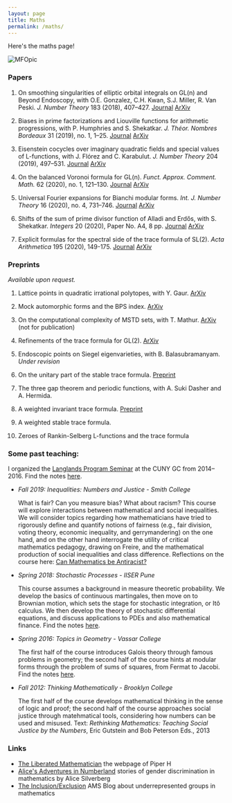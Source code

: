 ```yaml
---
layout: page
title: Maths
permalink: /maths/
---
```


Here's the maths page! 
<!-- First, a professional photo (©[MFO](https://opc.mfo.de/detail?photo_id=21800)): -->

![MFOpic](https://opc.mfo.de/photoNormal?id=21800) 

<!--- 
  
<p>I'm currently a postdoctoral fellow at the Indian Institute of Science Education and Research (IISER), Pune; previously at the Max Planck Institut für Mathematik (MPIM), Bonn. I've been at: University of Michigan-Dearborn, Smith College, University of British Columbia, Xiamen University Malaysia, Mathematisches Forschunginstitut Oberwolfach, the Indian Institute for Science Education and Research Pune, Max Planck Institut für Mathematik, Hunter College, Brooklyn College, Bronx Community College, the City University of New York Graduate Center ---> 

### Papers

1. On smoothing singularities of elliptic orbital integrals on GL(n) and Beyond Endoscopy, with O.E. Gonzalez, C.H. Kwan, S.J. Miller, R. Van Peski. *J. Number Theory* 183 (2018), 407–427. [Journal](https://doi.org/10.1016/j.jnt.2019.04.016) [ArXiv](https://arxiv.org/abs/1608.05938)

2. Biases in prime factorizations and Liouville functions for arithmetic progressions, with P. Humphries and S. Shekatkar. *J. Théor. Nombres Bordeaux* 31 (2019), no. 1, 1–25. [Journal](https://jtnb.centre-mersenne.org/item/JTNB_2019__31_1_1_0/) [ArXiv](https://arxiv.org/abs/1704.07979)

3. Eisenstein cocycles over imaginary quadratic fields and special values of L-functions, with J. Flórez and C. Karabulut. *J. Number Theory* 204 (2019), 497–531. [Journal](https://doi.org/10.1016/j.jnt.2019.04.016) [ArXiv](https://arxiv.org/abs/1611.08565)

4. On the balanced Voronoi formula for GL(n). *Funct. Approx. Comment. Math.* 62 (2020), no. 1, 121–130. [Journal](https://projecteuclid.org/euclid.facm/1572055507) [ArXiv](https://arxiv.org/abs/1910.12426)

5. Universal Fourier expansions for Bianchi modular forms. *Int. J. Number Theory* 16 (2020), no. 4, 731–746. [Journal](https://doi.org/10.1142/S1793042120500372) [ArXiv](https://arxiv.org/abs/1910.12356)

6. Shifts of the sum of prime divisor function of Alladi and Erdős, with S. Shekatkar. *Integers* 20 (2020), Paper No. A4, 8 pp. [Journal](http://math.colgate.edu/~integers/u4/u4.pdf) [ArXiv](https://arxiv.org/abs/1710.10875)

7. Explicit formulas for the spectral side of the trace formula of SL(2). *Acta Arithmetica* 195 (2020), 149-175. [Journal](https://doi.org/10.4064/aa190115-9-10) [ArXiv](https://arxiv.org/abs/1608.02296)

### Preprints

*Available upon request.*

1. Lattice points in quadratic irrational polytopes, with Y. Gaur. [ArXiv](https://arxiv.org/abs/1810.01065)

2. Mock automorphic forms and the BPS index. [ArXiv](https://arxiv.org/abs/1710.06653)

4. On the computational complexity of MSTD sets, with T. Mathur. [ArXiv](https://arxiv.org/abs/1810.07358) (not for publication)

5. Refinements of the trace formula for GL(2). [ArXiv](https://arxiv.org/abs/1910.03733)

6. Endoscopic points on Siegel eigenvarieties, with B. Balasubramanyam. *Under revision*

7. On the unitary part of the stable trace formula. [Preprint](Maps2.pdf)

8. The three gap theorem and periodic functions, with A. Suki Dasher and A. Hermida. 

9. A weighted invariant trace formula. [Preprint](WITF.pdf)

10. A weighted stable trace formula.

11. Zeroes of Rankin-Selberg L-functions and the trace formula

### Some past teaching:

I organized the <a href="langlands">Langlands Program Seminar</a> at the CUNY GC from 2014–2016. Find the notes <a href="Langlands learning notes.pdf">here</a>.

- <i>Fall 2019: Inequalities: Numbers and Justice - Smith College</i>

  What is fair? Can you measure bias? What about racism? This course will explore interactions between mathematical and social inequalities. We will consider topics regarding how mathematicians have tried to rigorously define and quantify notions of fairness (e.g., fair division, voting theory, economic inequality, and gerrymandering) on the one hand, and on the other hand interrogate the utility of critical mathematics pedagogy, drawing on Freire, and the mathematical production of social inequalities and class difference. Reflections on the course here: [Can Mathematics be Antiracist?](https://blogs.ams.org/inclusionexclusion/2020/01/31/can-mathematics-be-antiracist/)


- <i>Spring 2018: Stochastic Processes - IISER Pune</i>

  This course assumes a background in measure theoretic probability. We develop the basics of continuous martingales, then move on to Brownian motion, which sets the stage for stochastic integration, or Itô calculus. We then develop the theory of stochastic differential equations, and discuss applications to PDEs and also mathematical finance. Find the notes <a href="426Notes.pdf">here</a>.


- <i>Spring 2016: Topics in Geometry - Vassar College</i>

  The first half of the course introduces Galois theory through famous problems in geometry; the second half of the course hints at modular forms through the problem of sums of squares, from Fermat to Jacobi.  Find the notes <a href="231Notes.pdf">here</a>.


- <i>Fall 2012: Thinking Mathematically - Brooklyn College</i>

  The first half of the course develops mathematical thinking in the sense of logic and proof; the second half of the course approaches social justice through matehmatical tools, considering how numbers can be used and misused. Text: <em>Rethinking Mathematics: Teaching Social Justice by the Numbers</em>, Eric Gutstein and Bob Peterson Eds., 2013

### Links

- [The Liberated Mathematician](http://www.theliberatedmathematician.com/) the webpage of Piper H
- [Alice's Adventures in Numberland](https://sites.google.com/site/numberlandadventures/) stories of gender discrimination in mathematics by Alice Silverberg
- [The Inclusion/Exclusion](https://blogs.ams.org/inclusionexclusion/) AMS Blog about underrepresented groups in mathematics


<!---Complete list of courses:
### In preparation


3. [Heights of CM-cyles and derivatives of L-series](https://arxiv.org/abs/1708.05820), (with Y. Elias). Submitted.


1. Dasher, S., Hermida, A., and Wong, T.A., The three distance theorem and periodic functions.

2. Balasubramanyam, B. and Wong, T.A., Eigenvarieties and L-packets on GSp(4).

3. Banerjee, D. and Wong T.A., Eisenstein cycles over imaginary quadratic fields.

4. Flórez, J.; Karabulut, C. and Wong, T.A., Eisenstein cocycles for GL(n) over imaginary quadratic fields II: p-adic L-functions.

5. Wong, T.A., A summation formula for the stable trace formula.

- Xiamen University Malaysia
	- Summer 2018: Calculus I
- IISER Pune
	- Fall 2018: Stochastic Processes
	- Summer 2017: Summer Student Programme project mentor

- Williams College
	- Summer 2016: SMALL REU project mentor

- Vassar College
	- Spring 2016: Multivariable calculus, 2 sections; Topics in geometry

- Hunter College
	- Fall 2015: Calculus II; Precalculus
	- Spring 2015: Calculus II
	- Fall 2014: Calculus II
	- Summer 2014: Calculus IV
	- Spring 2014: Calculus II; Calculus III
	- Fall 2013: Calculus I; Algebra

- Brooklyn College
  	- Summer 2013: Pre-Calculus
	- Spring 2013: Thinking Mathematically; Precalculus
	- Fall 2012: Thinking Mathematically, 2 sections
	- Summer 2012: Pre-Calculus
- Bronx Community College
	- Spring 2012: Arithmetic and Algebra
	- Fall 2011: Arithmetic and Algebra --->
